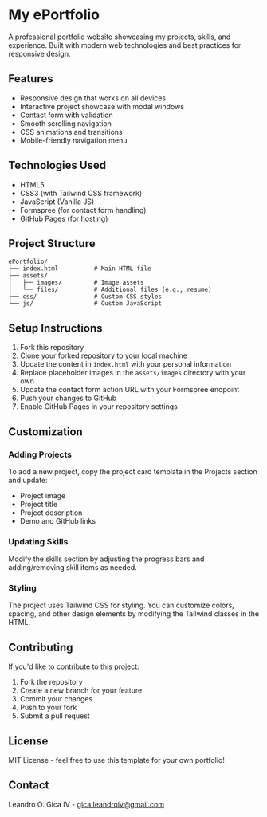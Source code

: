 # My ePortfolio

A professional portfolio website showcasing my projects, skills, and experience. Built with modern web technologies and best practices for responsive design.

## Features

- Responsive design that works on all devices
- Interactive project showcase with modal windows
- Contact form with validation
- Smooth scrolling navigation
- CSS animations and transitions
- Mobile-friendly navigation menu

## Technologies Used

- HTML5
- CSS3 (with Tailwind CSS framework)
- JavaScript (Vanilla JS)
- Formspree (for contact form handling)
- GitHub Pages (for hosting)

## Project Structure

```
ePortfolio/
├── index.html          # Main HTML file
├── assets/            
│   ├── images/         # Image assets
│   └── files/          # Additional files (e.g., resume)
├── css/                # Custom CSS styles
└── js/                 # Custom JavaScript
```

## Setup Instructions

1. Fork this repository
2. Clone your forked repository to your local machine
3. Update the content in `index.html` with your personal information
4. Replace placeholder images in the `assets/images` directory with your own
5. Update the contact form action URL with your Formspree endpoint
6. Push your changes to GitHub
7. Enable GitHub Pages in your repository settings

## Customization

### Adding Projects

To add a new project, copy the project card template in the Projects section and update:
- Project image
- Project title
- Project description
- Demo and GitHub links

### Updating Skills

Modify the skills section by adjusting the progress bars and adding/removing skill items as needed.

### Styling

The project uses Tailwind CSS for styling. You can customize colors, spacing, and other design elements by modifying the Tailwind classes in the HTML.

## Contributing

If you'd like to contribute to this project:

1. Fork the repository
2. Create a new branch for your feature
3. Commit your changes
4. Push to your fork
5. Submit a pull request

## License

MIT License - feel free to use this template for your own portfolio!

## Contact

Leandro O. Gica IV - gica.leandroiv@gmail.com
